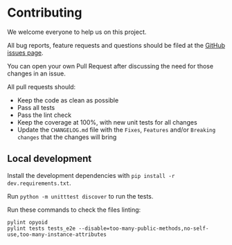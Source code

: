 # Contributing

We welcome everyone to help us on this project.

All bug reports, feature requests and questions should be filed at the
[GitHub issues page](https://github.com/illuin-tech/opyoid/issues).

You can open your own Pull Request after discussing the need for those changes in an issue.

All pull requests should:
- Keep the code as clean as possible
- Pass all tests
- Pass the lint check
- Keep the coverage at 100%, with new unit tests for all changes
- Update the `CHANGELOG.md` file with the `Fixes`, `Features` and/or `Breaking changes` that the changes will bring

## Local development
Install the development dependencies with `pip install -r dev.requirements.txt`.

Run `python -m unitttest discover` to run the tests.

Run these commands to check the files linting:
```shell script
pylint opyoid
pylint tests tests_e2e --disable=too-many-public-methods,no-self-use,too-many-instance-attributes
```
